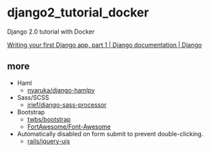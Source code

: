 # django2_tutorial_docker
Django 2.0 tutorial with Docker 

[Writing your first Django app, part 1 | Django documentation | Django](https://docs.djangoproject.com/en/2.0/intro/tutorial01/)

## more

* Haml
  * [nyaruka/django-hamlpy](https://github.com/nyaruka/django-hamlpy)
* Sass/SCSS
  * [jrief/django-sass-processor](https://github.com/jrief/django-sass-processor)
* Bootstrap
  * [twbs/bootstrap](https://github.com/twbs/bootstrap)
  * [FortAwesome/Font-Awesome](https://github.com/FortAwesome/Font-Awesome)
* Automatically disabled on form submit to prevent double-clicking.
  * [rails/jquery-ujs](https://github.com/rails/jquery-ujs)
